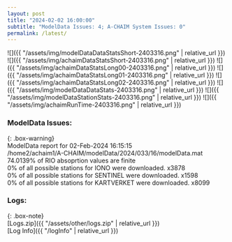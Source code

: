 ```yaml
---
layout: post
title: "2024-02-02 16:00:00"
subtitle: "ModelData Issues: 4; A-CHAIM System Issues: 0"
permalink: /latest/
---
```


![]({{ "/assets/img/modelDataDataStatsShort-2403316.png" | relative_url }})
![]({{ "/assets/img/achaimDataStatsShort-2403316.png" | relative_url }})
![]({{ "/assets/img/achaimDataStatsLong00-2403316.png" | relative_url }})
![]({{ "/assets/img/achaimDataStatsLong01-2403316.png" | relative_url }})
![]({{ "/assets/img/achaimDataStatsLong02-2403316.png" | relative_url }})
![]({{ "/assets/img/modelDataDataStats-2403316.png" | relative_url }})
![]({{ "/assets/img/modelDataStationStats-2403316.png" | relative_url }})
![]({{ "/assets/img/achaimRunTime-2403316.png" | relative_url }})


### ModelData Issues:  
  
{: .box-warning}  
 ModelData report for 02-Feb-2024 16:15:15   
 /home2/achaim1/A-CHAIM/modelData/2024/033/16/modelData.mat   
 74.0139% of RIO absoprtion values are finite   
 0% of all possible stations for IONO were downloaded. x3878   
 0% of all possible stations for SENTINEL were downloaded. x1598   
 0% of all possible stations for KARTVERKET were downloaded. x8099   
  


### Logs:  
  
{: .box-note}  
[Logs.zip]({{ "/assets/other/logs.zip" | relative_url }})  
[Log Info]({{ "/logInfo" | relative_url }})  
